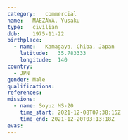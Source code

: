 ```yaml
---
category:	commercial
name:	MAEZAWA, Yusaku
type:	civilian
dob:	1975-11-22
birthplace:
  - name:	Kamagaya, Chiba, Japan
    latitude:	35.783333
    longitude:	140
country:
  - JPN
gender:	Male
qualifications:
references:
missions:
  - name: Soyuz MS-20
    time_start: 2021-12-08T07:38:15Z
    time_end: 2021-12-20T03:13:18Z
evas:
---
```

